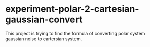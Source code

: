 # experiment-polar-2-cartesian-gaussian-convert

This project is trying to find the formula of converting polar system gaussian noise to cartersian system.
